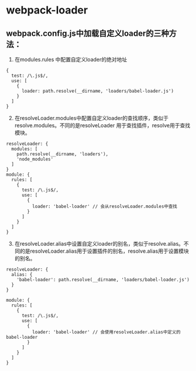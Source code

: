 # webpack-loader

## webpack.config.js中加载自定义loader的三种方法：
1. 在modules.rules 中配置自定义loader的绝对地址
```
{
  test: /\.js$/,
  use: [
    {
      loader: path.resolve(__dirname, 'loaders/babel-loader.js')
    }
  ]
}
```

2. 在resolveLoader.modules中配置自定义loader的查找顺序，类似于resolve.modules。不同的是resolveLoader 用于查找插件，resolve用于查找模块。
```
resolveLoader: {
  modules: [
    path.resolve(__dirname, 'loaders'),
    'node_modules'
  ]
}
module: {
  rules: [
    {
      test: /\.js$/,
      use: [
        {
          loader: 'babel-loader' // 会从resolveLoader.modules中查找
        }
      ]
    }
  ]
}
```

3. 在resolveLoader.alias中设置自定义loader的别名，类似于resolve.alias。不同的是resolveLoader.alias用于设置插件的别名，resolve.alias用于设置模块的别名。
```
resolveLoader: {
  alias: {
    'babel-loader': path.resolve(__dirname, 'loaders/babel-loader.js')
  }
}

module: {
  rules: [
    {
      test: /\.js$/,
      use: [
        {
          loader: 'babel-loader' // 会使用resolveLoader.alias中定义的babel-loader
        }
      ]
    }
  ]
}
```